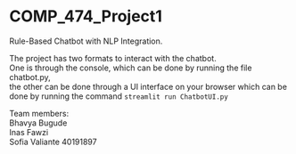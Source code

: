 # COMP_474_Project1
Rule-Based Chatbot with NLP Integration.

The project has two formats to interact with the chatbot. 
<br> One is through the console, which can be done by running the file chatbot.py,
<br> the other can be done through a UI interface on your browser which can be done by running the command `streamlit run ChatbotUI.py`

Team members:
<br> Bhavya Bugude
<br> Inas Fawzi 
<br> Sofia Valiante 40191897
